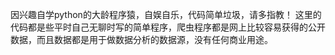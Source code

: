 因兴趣自学python的大龄程序猿，自娱自乐，代码简单垃圾，请多指教！
这里的代码都是些平时自己无聊时写的简单程序，爬虫程序都是网上比较容易获得的公开数据，而且数据都是用于做数据分析的数据源，没有任何商业用途。

